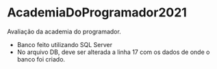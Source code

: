 # AcademiaDoProgramador2021
Avaliação da academia do programador.

- Banco feito utilizando SQL Server
- No arquivo DB, deve ser alterada a linha 17 com os dados de onde o banco foi criado.
